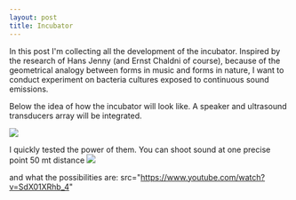 ```yaml
---
layout: post
title: Incubator
---
```


In this post I'm collecting all the development of the incubator.
Inspired by the research of Hans Jenny (and Ernst Chaldni of course), because of the geometrical analogy between forms in music and forms in nature, I want to conduct experiment on bacteria cultures exposed to continuous sound emissions.

Below the idea of how the incubator will look like.
A speaker and ultrasound transducers array will be integrated. 

<img src="https://dl.dropboxusercontent.com/u/16334624/Incubator.JPG">

I quickly tested the power of them. You can shoot sound at one precise point 50 mt distance
<img src="https://dl.dropboxusercontent.com/u/16334624/120.JPG">

and what the possibilities are:
src="https://www.youtube.com/watch?v=SdX01XRhb_4"
